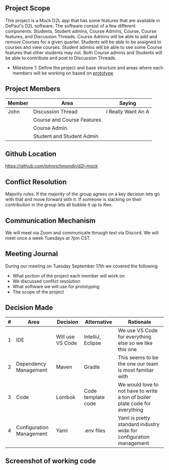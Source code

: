 ## Project Scope

This project is a Mock D2L app that has some features that are available in DePaul's D2L software. The software consist of a few different components: Students, Student admins, Course Admins, Course, Course features, and Discussion Threads. Course Admins will be able to add and remove Courses for a given quarter. Students will be able to be assigned to courses and view courses. Student admins will be able to see some Course features that other students may not. Both Course admins and Students will be able to contribute and post to Discussion Threads.

* Milestone 1: Define the project and base structure and areas where each members will be working on based on [prototype](https://app.moqups.com/OrQojpNkdxZkkrM2T6MAwr087SJ1ctHX/view/page/ad64222d5)

## Project Members

| Member  | Area                                   | Saying                |
|---------|----------------------------------------|-----------------------|
| John    | Discussion Thread                      | I Really Want An A    |
|         | Course and Course Features             |                       |
|         | Course Admin                           |                       |
|         | Student and Student Admin              |                       |

## Github Location

https://github.com/johnrichmondjr/d2l-mock

## Conflict Resolution

Majority rules. If the majority of the group agrees on a key decision lets go with that and move forward with it. If someone is slacking on their contribution in the group lets all bubble it up to Ken.

## Communication Mechanism

We will meet via Zoom and communicate through text via Discord. We will meet once a week Tuesdays at 7pm CST.

## Meeting Journal

During our meeting on Tuesday September 17th we covered the following
* What portion of the project each member will work on
* We discussed conflict resolution
* What software we will use for prototyping
* The scope of the project

## Decision Made
| # | Area  | Decision | Alternative | Rationale
| ----------- | ----------- | --- | --- |--- |
| 1 | IDE | Will use VS Code |IntelliJ, Eclipse | We use VS Code for everything else so we like this one
| 2 | Dependency Management  | Maven | Gradle | This seems to be the one our team is most familiar with
| 3 | Code  | Lombok | Code template code | We would love to not have to write a ton of boiler plate code for everything
| 4 | Configuration Management  | Yaml | .env files | Yaml is pretty standard industry wide for configuration management

## Screenshot of working code


